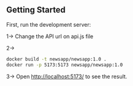 ## Getting Started

First, run the development server:

1-> Change the API url on api.js file

2->
```bash
docker build -t newsapp/newsapp:1.0 .
docker run -p 5173:5173 newsapp/newsapp:1.0
```

3-> Open [http://localhost:5173/](http://localhost:5173/) to see the result.




